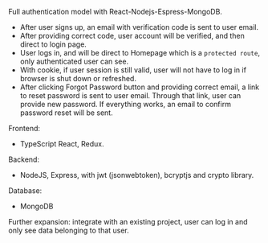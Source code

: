 Full authentication model with React-Nodejs-Espress-MongoDB.

- After user signs up, an email with verification code is sent to user email.
- After providing correct code, user account will be verified, and then direct to login page.
- User logs in, and will be direct to Homepage which is a `protected route`, only authenticated user can see.
- With cookie, if user session is still valid, user will not have to log in if browser is shut down or refreshed.
- After clicking Forgot Password button and providing correct email, a link to reset password is sent to user email.
  Through that link, user can provide new password. If everything works, an email to confirm password reset will be sent.

Frontend:

- TypeScript React, Redux.

Backend:

- NodeJS, Express, with jwt (jsonwebtoken), bcryptjs and crypto library.

Database:

- MongoDB

Further expansion: integrate with an existing project, user can log in and only see data belonging to that user.
